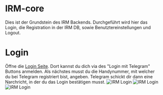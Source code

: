 # IRM-core
Dies ist der Grundstein des IRM Backends. Durchgeführt wird hier das Login, die Registration in der IRM DB, sowie Benutztereinstellungen und Logout.

# Login
Öffne die [Login Seite](https://italianrockmafia.ch/login.php). Dort kannst du dich via des "Login mit Telegram" Buttons anmelden. Als nächstes musst du die Handynummer, mit welcher du bei Telegram registriert bist, angeben. Telegram schickt dir dann eine Narchricht, in der du das Login bestätigen musst.
![IRM Login](https://italianrockmafia.ch/assets/images/irm-login.PNG)
![IRM Login](https://italianrockmafia.ch/assets/images/tg-register.PNG)
![IRM Login](https://italianrockmafia.ch/assets/images/tg-approve.PNG)
